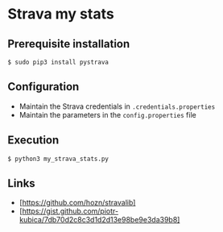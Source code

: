 # Strava my stats

## Prerequisite installation

```shell
$ sudo pip3 install pystrava
```

## Configuration

- Maintain the Strava credentials in `.credentials.properties`
- Maintain the parameters in the `config.properties` file

## Execution

```shell
$ python3 my_strava_stats.py
```

## Links
- [https://github.com/hozn/stravalib]
- [https://gist.github.com/piotr-kubica/7db70d2c8c3d1d2d13e98be9e3da39b8]
